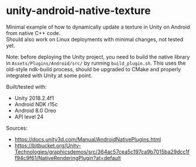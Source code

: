 # unity-android-native-texture

Minimal example of how to dynamically update a texture in Unity on Android from native C++ code.  
Should also work on Linux deployments with minimal changes, not tested yet.

Note: before deploying the Unity project, you need to build the native library in `Assets/Plugins/Android/src/` by running `build_plugin.sh`. This uses the old-style ndk-build process, should be upgraded to CMake and properly integrated with Unity at some point.

Built/tested with:
  - Unity 2018.2.4f1
  - Android NDK r15c
  - Android 8.0 Oreo
  - API level 24

Sources:
  - https://docs.unity3d.com/Manual/AndroidNativePlugins.html
  - https://bitbucket.org/Unity-Technologies/graphicsdemos/src/364ac57cea5c197ca9b7015ba29dcc1ff94c9f61/NativeRenderingPlugin?at=default 
